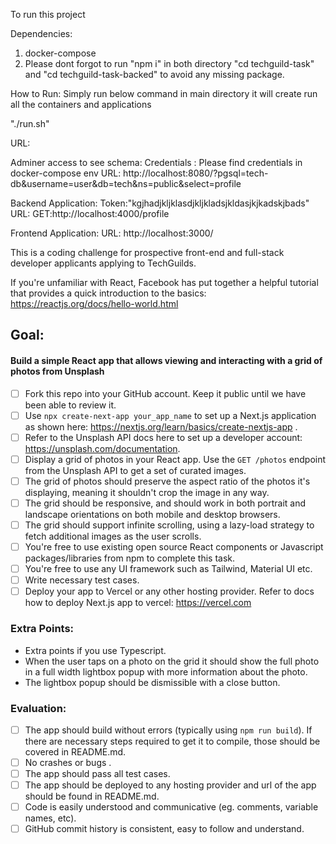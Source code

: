 To run this project

Dependencies: 
 1. docker-compose
 2. Please dont forgot to run "npm i" in both directory "cd techguild-task" and "cd techguild-task-backed" to avoid any missing package.

How to Run:
 Simply run below command in main directory it will create run all the containers and applications

"./run.sh"

URL: 

Adminer access to see schema: 
 Credentials : Please find credentials in docker-compose env
 URL: http://localhost:8080/?pgsql=tech-db&username=user&db=tech&ns=public&select=profile 

Backend Application:
 Token:"kgjhadjkljklasdjkljkladsjkldasjkjkadskjbads" 
 URL: GET:http://localhost:4000/profile

Frontend Application:
URL: http://localhost:3000/

This is a coding challenge for prospective front-end and full-stack developer applicants applying to TechGuilds.

If you're unfamiliar with React, Facebook has put together a helpful tutorial that provides a quick introduction to the basics: https://reactjs.org/docs/hello-world.html

## Goal:

#### Build a simple React app that allows viewing and interacting with a grid of photos from Unsplash

- [ ] Fork this repo into your GitHub account. Keep it public until we have been able to review it.
- [ ] Use `npx create-next-app your_app_name` to set up a Next.js application as shown here: 
https://nextjs.org/learn/basics/create-nextjs-app .
- [ ] Refer to the Unsplash API docs here to set up a developer account: https://unsplash.com/documentation.
- [ ] Display a grid of photos in your React app. Use the `GET /photos` endpoint from the Unsplash API to get a set of curated images.
- [ ] The grid of photos should preserve the aspect ratio of the photos it's displaying, meaning it shouldn't crop the image in any way.
- [ ] The grid should be responsive, and should work in both portrait and landscape orientations on both mobile and desktop browsers.
- [ ] The grid should support infinite scrolling, using a lazy-load strategy to fetch additional images as the user scrolls.
- [ ] You're free to use existing open source React components or Javascript packages/libraries from npm to complete this task.
- [ ] You're free to use any UI framework such as Tailwind, Material UI etc.
- [ ] Write necessary test cases.
- [ ] Deploy your app to Vercel or any other hosting provider. 
Refer to docs how to deploy Next.js app to vercel: https://vercel.com

### Extra Points:
 - Extra points if you use Typescript.
 - When the user taps on a photo on the grid it should show the full photo in a full width lightbox popup with more information about the photo.
 -  The lightbox popup should be dismissible with a close button.

### Evaluation:
- [ ] The app should build without errors (typically using `npm run build`). If there are necessary steps required to get it to compile, those should be covered in README.md.
- [ ] No crashes or bugs .
- [ ] The app should pass all test cases.
- [ ] The app should be deployed to any hosting provider and url of the app should be found in README.md.
- [ ] Code is easily understood and communicative (eg. comments, variable names, etc).
- [ ] GitHub commit history is consistent, easy to follow and understand.
